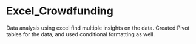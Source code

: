 # Excel_Crowdfunding
Data analysis using excel find multiple insights on the data. Created Pivot tables for the data, and used conditional formatting as well.
